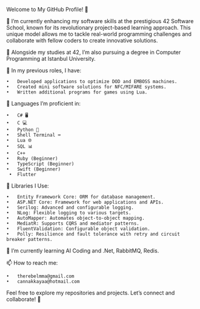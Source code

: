 Welcome to My GitHub Profile! 👋

🔹 I’m currently enhancing my software skills at the prestigious 42 Software School, known for its revolutionary project-based learning approach. This unique model allows me to tackle real-world programming challenges and collaborate with fellow coders to create innovative solutions.

🔹 Alongside my studies at 42, I’m also pursuing a degree in Computer Programming at Istanbul University.

🔹 In my previous roles, I have:

	•	Developed applications to optimize DOD and EMBOSS machines.
	•	Created mini software solutions for NFC/MIFARE systems.
 	•	Written additional programs for games using Lua.

🔹 Languages I’m proficient in:

	•	C# 🖥️
	•	C 💻
	•	Python 🐍
	•	Shell Terminal ⌨️
	•	Lua 🌐
	•	SQL 📊
 	•	C++
  	•	Ruby (Beginner)
   	•	TypeScript (Beginner)
    •	Swift (Beginner)
     •	Flutter
 
 🔹 Libraries I Use:

	•	Entity Framework Core: ORM for database management.
	•	ASP.NET Core: Framework for web applications and APIs.
	•	Serilog: Advanced and configurable logging.
	•	NLog: Flexible logging to various targets.
	•	AutoMapper: Automates object-to-object mapping.
	•	MediatR: Supports CQRS and mediator patterns.
	•	FluentValidation: Configurable object validation.
	•	Polly: Resilience and fault tolerance with retry and circuit breaker patterns.

🌱 I’m currently learning AI Coding and .Net, RabbitMQ, Redis.

📫 How to reach me:

	•	therebelmma@gmail.com
	•	cannakkayaa@hotmail.com

Feel free to explore my repositories and projects. Let’s connect and collaborate! 🚀
